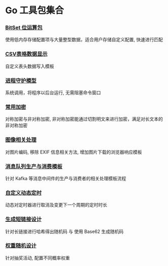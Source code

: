 # Go 工具包集合

### [BitSet 位运算包](https://github.com/ByronLiang/tools/tree/main/bitset)

使用低内存存储配置项与大量整型数据，适合用户存储自定义配置, 快速进行匹配

### [CSV表格数据显示](https://github.com/ByronLiang/tools/tree/main/csv)

自定义表头数据写入模板

### [进程守护模型](https://github.com/ByronLiang/tools/tree/main/daemon)

系统调用，将程序以后台运行, 无需阻塞命令窗口

### [常用加密](https://github.com/ByronLiang/tools/tree/main/encrypt)

对称加密与非对称加密, 非对称加密能通过切割明文来进行加密，满足对长文本的非对称加密

### [图像相关处理](https://github.com/ByronLiang/tools/tree/main/image)

对图片编码, 移除 EXIF 信息相关方法, 增加图片下载的浏览器响应模板

### [消息队列生产与消费模板](https://github.com/ByronLiang/tools/tree/main/mq_layout)

针对 Kafka 等消息中间件的生产与消费者的相关处理模板流程

### [自定义动态定时](https://github.com/ByronLiang/tools/tree/main/roundtimer)

动态对定时器进行取消及变更下一个周期的定时时长

### [生成短链接设计](https://github.com/ByronLiang/tools/tree/main/tiny_link)

针对长链接进行哈希得出随机码 与 使用 Base62 生成随机码

### [权重随机设计](https://github.com/ByronLiang/tools/tree/main/weightrand)

针对抽奖活动, 配置不同概率权重
